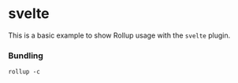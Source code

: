 # svelte

This is a basic example to show Rollup usage with the `svelte` plugin.

### Bundling

```console
rollup -c
```
